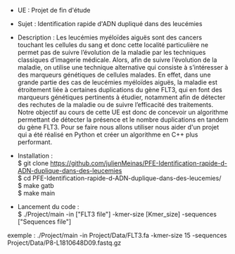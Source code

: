 - UE : Projet de fin d'étude

- Sujet : Identification rapide d'ADN dupliqué dans des leucémies

- Description : Les leucémies myéloïdes aiguës sont des cancers touchant les cellules du
sang et donc cette localité particulière ne permet pas de suivre l’évolution de la
maladie par les techniques classiques d’imagerie médicale. Alors, afin de suivre
l’évolution de la maladie, on utilise une technique alternative qui consiste à
s’intéresser à des marqueurs génétiques de cellules malades. En effet, dans une
grande partie des cas de leucémies myéloïdes aiguës, la maladie est étroitement
liée à certaines duplications du gène FLT3, qui en font des marqueurs génétiques
pertinents à étudier, notamment afin de détecter des rechutes de la maladie ou
de suivre l’efficacité des traitements.
Notre objectif au cours de cette UE est donc de concevoir un algorithme permettant
de détecter la présence et le nombre duplications en tandem du gène FLT3.
Pour se faire nous allons utiliser nous aider d'un projet qui a été réalisé en
Python et créer un algorithme en C++ plus performant.



- Installation : <br/>
$ git clone https://github.com/julienMeinas/PFE-Identification-rapide-d-ADN-duplique-dans-des-leucemies <br/>
$ cd PFE-Identification-rapide-d-ADN-duplique-dans-des-leucemies/ <br/>
$ make gatb <br/>
$ make main <br/>


- Lancement du code : <br/>
$ ./Project/main -in ["FLT3 file"]  -kmer-size [Kmer_size] -sequences ["Sequences file"]

exemple : 
./Project/main -in Project/Data/FLT3.fa -kmer-size 15 -sequences Project/Data/P8-L1810648D09.fastq.gz